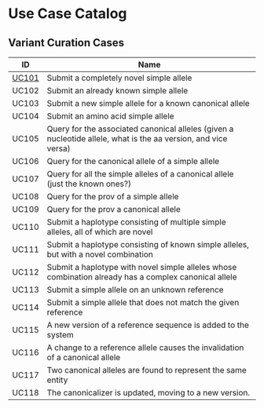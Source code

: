 # Use Case Catalog

Variant Curation Cases
---

ID    | Name 
------|-------
[UC101](../UC101.html) | Submit a completely novel simple allele 
UC102 | Submit an already known simple allele
UC103 | Submit a new simple allele for a known canonical allele
UC104 | Submit an amino acid simple allele
UC105 | Query for the associated canonical alleles (given a nucleotide allele, what is the aa version, and vice versa)
UC106 | Query for the canonical allele of a simple allele
UC107 | Query for all the simple alleles of a canonical allele (just the known ones?)
UC108 | Query for the prov of a simple allele
UC109 | Query for the prov a canonical allele
UC110 | Submit a haplotype consisting of multiple simple alleles, all of which are novel
UC111 | Submit a haplotype consisting of known simple alleles, but with a novel combination
UC112 | Submit a haplotype with novel simple alleles whose combination already has a complex canonical allele
UC113 | Submit a simple allele on an unknown reference
UC114 | Submit a simple allele that does not match the given reference
UC115 | A new version of a reference sequence is added to the system
UC116 | A change to a reference allele causes the invalidation of a canonical allele
UC117 | Two canonical alleles are found to represent the same entity
UC118 | The canonicalizer is updated, moving to a new version. 
